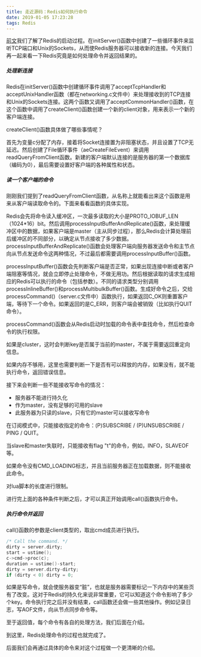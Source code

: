 ```yaml
---
title: 走近源码：Redis如何执行命令
date: 2019-01-05 17:23:28
tags: Redis
---
```


[前文](https://jackeyzhe.github.io/2019/01/04/%E8%B5%B0%E8%BF%91%E6%BA%90%E7%A0%81%EF%BC%9ARedis%E7%9A%84%E5%90%AF%E5%8A%A8%E8%BF%87%E7%A8%8B/)我们了解了Redis的启动过程。在initServer()函数中创建了一些循环事件来监听TCP端口和Unix的Sockets，从而使Redis服务器可以接收新的连接。今天我们再一起来看一下Redis究竟是如何处理命令并返回结果的。<!-- more -->

##### 处理新连接

Redis在initServer()函数中创建循环事件调用了acceptTcpHandler和acceptUnixHandler函数（都在networking.c文件中）来处理接收到的TCP连接和Unix的Sockets连接。这两个函数又调用了acceptCommonHandler()函数，在这个函数中调用了createClient()函数创建一个新的client对象，用来表示一个新的客户端连接。

createClient()函数具体做了哪些事情呢？

首先为变量c分配了内存，接着将Socket连接置为非阻塞状态，并且设置了TCP无延迟。然后创建了File循环事件（aeCreateFileEvent）来调用readQueryFromClient函数。新建的客户端默认连接的是服务器的第一个数据库（编码为0），最后需要设置好客户端的各种属性和状态。

##### 读一个客户端的命令

刚刚我们提到了readQueryFromClient函数，从名称上就能看出来这个函数是用来从客户端读取命令的。下面来看看函数的具体实现。

Redis会先将命令读入缓冲区，一次最多读取的大小是PROTO_IOBUF_LEN（1024*16）bit。然后调用processInputBufferAndReplicate()函数，来处理缓冲区中的数据，如果客户端是master（主从同步过程），那么Redis会计算处理前后缓冲区的不同部分，以确定从节点接收了多少数据。processInputBufferAndReplicate()函数会处理客户端向服务器发送命令和主节点向从节点发送命令这两种情况，不过最后都需要调用processInputBuffer()函数。

processInputBuffer()函数会先判断客户端是否正常，如果出现连接中断或者客户端阻塞等情况，就会立即停止处理命令，不做无用功。然后根据读取的请求生成相应的Redis可以执行的命令（包括参数）。不同的请求类型分别调用processInlineBuffer()和processMultibulkBuffer()函数。生成好命令之后，交给processCommand()（server.c文件中）函数执行，如果返回C_OK则重置客户端，等待下一个命令。如果返回的是C_ERR，则客户端会被销毁（比如执行QUIT命令）。

processCommand()函数会从Redis启动时加载的命令表中查找命令，然后检查命令的执行权限。

如果是cluster，这时会判断key是否属于当前的master，不属于需要返回重定向信息。

如果内存不够用，这里也需要判断一下是否有可以释放的内存，如果没有，就不能执行命令，返回错误信息。

接下来会判断一些不能接收写命令的情况：

- 服务器不能进行持久化
- 作为master，没有足够的可用的slave
- 此服务器为只读的slave，只有它的master可以接收写命令

在订阅模式中，只能接收指定的命令：(P)SUBSCRIBE / (P)UNSUBSCRIBE / PING / QUIT。

当slave和master失联时，只能接收有flag "t"的命令，例如，INFO，SLAVEOF等。

如果命令没有CMD_LOADING标志，并且当前服务器正在加载数据，则不能接收此命令。

对lua脚本的长度进行限制。

进行完上面的各种条件判断之后，才可以真正开始调用call()函数执行命令。

##### 执行命令并返回

call()函数的参数是client类型的，取出cmd成员进行执行。

```c
/* Call the command. */
dirty = server.dirty;
start = ustime();
c->cmd->proc(c);
duration = ustime()-start;
dirty = server.dirty-dirty;
if (dirty < 0) dirty = 0;
```

如果是写命令，就会使服务器变“脏”，也就是服务器需要标记一下内存中的某些页有了改变。这对于Redis的持久化来说非常重要，它可以知道这个命令影响了多少个key。命令执行完之后并没有结束，call函数还会做一些其他操作。例如记录日志，写AOF文件，向从节点同步命令等。

至于返回值，每个命令有各自的处理方法，我们后面在介绍。

到这里，Redis处理命令的过程也就完成了。

后面我们会再通过具体的命令来对这个过程做一个更清晰的介绍。